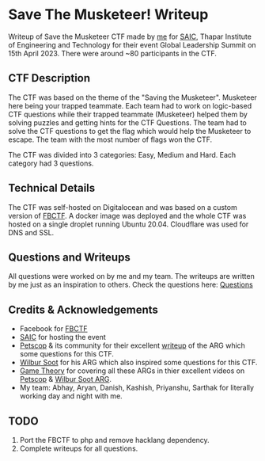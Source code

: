 # Save The Musketeer! Writeup

Writeup of Save the Musketeer CTF made by [me](https://github.com/UPSAtwal) for [SAIC](https://www.instagram.com/saic_tiet/), Thapar Institute of Engineering and Technology for their event Global Leadership Summit on 15th April 2023. There were around ~80 participants in the CTF.

## CTF Description

The CTF was based on the theme of the "Saving the Musketeer". Musketeer here being your trapped teammate. Each team had to work on logic-based CTF questions while their trapped teammate (Musketeer) helped them by solving puzzles and getting hints for the CTF Questions. The team had to solve the CTF questions to get the flag which would help the Musketeer to escape. The team with the most number of flags won the CTF.

The CTF was divided into 3 categories: Easy, Medium and Hard. Each category had 3 questions.

## Technical Details

The CTF was self-hosted on Digitalocean and was based on a custom version of [FBCTF](https://github.com/facebookarchive/fbctf). A docker image was deployed and the whole CTF was hosted on a single droplet running Ubuntu 20.04. Cloudflare was used for DNS and SSL.

## Questions and Writeups

All questions were worked on by me and my team. The writeups are written by me just as an inspiration to others.
Check the questions here: [Questions](./questions/README.md)

## Credits & Acknowledgements

- Facebook for [FBCTF](https://github.com/facebookarchive/fbctf)
- [SAIC](https://www.instagram.com/saic_tiet/) for hosting the event
- [Petscop](https://www.youtube.com/channel/UCZKQv0ZFHpeIUkOtNjtq4KA) & its community for their excellent [writeup](https://docs.google.com/document/d/1WUJXwnWYZbYH7MYorn5U6YIwAf3wWBeIFSwOlbexmkw/edit#) of the ARG which some questions for this CTF.
- [Wilbur Soot](https://www.youtube.com/@WilburPlays) for his ARG which also inspired some questions for this CTF.
- [Game Theory](https://www.youtube.com/@GameTheory) for covering all these ARGs in thier excellent videos on [Petscop](https://www.youtube.com/watch?v=oC88jsc-wpg&list=PLOl4b517qn8jPy_03-p_4O17ySyOHtlwY) & [Wilbur Soot ARG](https://www.youtube.com/watch?v=NtNDgOWN_2o).
- My team: Abhay, Aryan, Danish, Kashish, Priyanshu, Sarthak for literally working day and night with me.

## TODO

1. Port the FBCTF to php and remove hacklang dependency.
2. Complete writeups for all questions.
